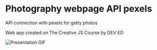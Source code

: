 # Photography webpage API pexels

API connection with pexels for getty photos

Web app created on The Creative JS Course by DEV ED

![Presentation GIF](https://github.com/JosePedroSilva/photoAPIproject/blob/master//img/photo.gif)